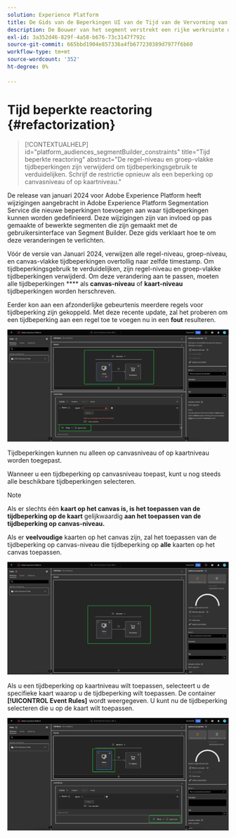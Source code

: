 ```yaml
---
solution: Experience Platform
title: De Gids van de Beperkingen UI van de Tijd van de Vervorming van de Refactoring
description: De Bouwer van het segment verstrekt een rijke werkruimte die u toestaat om met de gegevenselementen van het Profiel in wisselwerking te staan. De werkruimte biedt intuïtieve besturingselementen voor het maken en bewerken van regels, zoals tegels voor slepen en neerzetten die worden gebruikt om gegevenseigenschappen te vertegenwoordigen.
exl-id: 3a352d46-829f-4a58-b676-73c3147f792c
source-git-commit: 665bbd1904e857336a4fb677230389d7977f6b60
workflow-type: tm+mt
source-wordcount: '352'
ht-degree: 0%

---
```


# Tijd beperkte reactoring {#refactorization}

>[!CONTEXTUALHELP]
>id="platform_audiences_segmentBuilder_constraints"
>title="Tijd beperkte reactoring"
>abstract="De regel-niveau en groep-vlakke tijdbeperkingen zijn verwijderd om tijdbeperkingsgebruik te verduidelijken. Schrijf de restrictie opnieuw als een beperking op canvasniveau of op kaartniveau."

De release van januari 2024 voor Adobe Experience Platform heeft wijzigingen aangebracht in Adobe Experience Platform Segmentation Service die nieuwe beperkingen toevoegen aan waar tijdbeperkingen kunnen worden gedefinieerd. Deze wijzigingen zijn van invloed op pas gemaakte of bewerkte segmenten die zijn gemaakt met de gebruikersinterface van Segment Builder. Deze gids verklaart hoe te om deze veranderingen te verlichten.

Vóór de versie van Januari 2024, verwijzen alle regel-niveau, groep-niveau, en canvas-vlakke tijdbeperkingen overtollig naar zelfde timestamp. Om tijdbeperkingsgebruik te verduidelijken, zijn regel-niveau en groep-vlakke tijdbeperkingen verwijderd. Om deze verandering aan te passen, moeten alle tijdbeperkingen **** als **canvas-niveau** of **kaart-niveau** tijdbeperkingen worden herschreven.

Eerder kon aan een afzonderlijke gebeurtenis meerdere regels voor tijdbeperking zijn gekoppeld. Met deze recente update, zal het proberen om een tijdbeperking aan een regel toe te voegen nu in een **fout** resulteren.

![ de regel-vlakke tijdbeperking wordt benadrukt. De fout die vervolgens optreedt, wordt ook gemarkeerd. ](../images/ui/segment-refactoring/rule-time-constraint.png)

Tijdbeperkingen kunnen nu alleen op canvasniveau of op kaartniveau worden toegepast.

Wanneer u een tijdbeperking op canvasniveau toepast, kunt u nog steeds alle beschikbare tijdbeperkingen selecteren.

>[!NOTE]
>
>Als er slechts één **kaart op het canvas is, is het toepassen van de tijdbeperking op de kaart** gelijkwaardig **aan het toepassen van de tijdbeperking op canvas-niveau.**
>
>Als er **veelvoudige** kaarten op het canvas zijn, zal het toepassen van de tijdbeperking op canvas-niveau die tijdbeperking op **alle** kaarten op het canvas toepassen.

![ de canvas-vlakke tijdbeperking wordt benadrukt.](../images/ui/segment-refactoring/canvas-time-constraint.png)

Als u een tijdbeperking op kaartniveau wilt toepassen, selecteert u de specifieke kaart waarop u de tijdbeperking wilt toepassen. De container **[!UICONTROL Event Rules]** wordt weergegeven. U kunt nu de tijdbeperking selecteren die u op de kaart wilt toepassen.

![ de kaart-vlakke tijdbeperking wordt benadrukt.](../images/ui/segment-refactoring/card-time-constraint.png)
